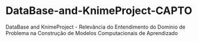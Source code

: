 # DataBase-and-KnimeProject-CAPTO
DataBase and KnimeProject - Relevância do Entendimento do Domínio de Problema na Construção de Modelos Computacionais de Aprendizado
